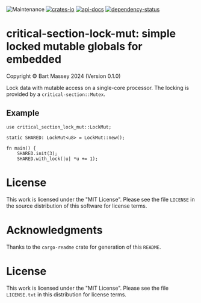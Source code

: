 ![Maintenance](https://img.shields.io/badge/maintenance-actively--developed-brightgreen.svg)
[![crates-io](https://img.shields.io/crates/v/critical-section-lock-mut.svg)](https://crates.io/crates/critical-section-lock-mut)
[![api-docs](https://docs.rs/critical-section-lock-mut/badge.svg)](https://docs.rs/critical-section-lock-mut)
[![dependency-status](https://deps.rs/repo/github/BartMassey/critical-section-lock-mut/status.svg)](https://deps.rs/repo/github/BartMassey/critical-section-lock-mut)

# critical-section-lock-mut: simple locked mutable globals for embedded
Copyright © Bart Massey 2024 (Version 0.1.0)

Lock data with mutable access on a single-core
processor.  The locking is provided by a
`critical-section::Mutex`.

## Example

```
use critical_section_lock_mut::LockMut;

static SHARED: LockMut<u8> = LockMut::new();

fn main() {
    SHARED.init(3);
    SHARED.with_lock(|u| *u += 1);
```

# License

This work is licensed under the "MIT License".  Please
see the file `LICENSE` in the source distribution of this
software for license terms.

# Acknowledgments

Thanks to the `cargo-readme` crate for generation of this `README`.

# License

This work is licensed under the "MIT License". Please see the file
`LICENSE.txt` in this distribution for license terms.
